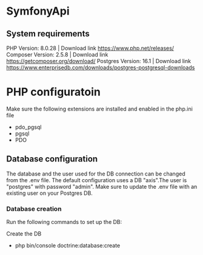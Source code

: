 # SymfonyApi

## System requirements

PHP Version: 8.0.28 | Download link https://www.php.net/releases/
Composer Version: 2.5.8 | Download link https://getcomposer.org/download/
Postgres Version: 16.1 | Download link https://www.enterprisedb.com/downloads/postgres-postgresql-downloads

# PHP configuratoin

Make sure the following extensions are installed and enabled in the php.ini file

- pdo_pgsql
- pgsql
- PDO

## Database configuration

The database and the user used for the DB connection can be changed from the .env file. 
The default configuration uses a DB "axis".The user is "postgres" with password "admin". Make sure to update the .env file with an existing user on your Postgres DB.

### Database creation

Run the following commands to set up the DB:

Create the DB
- php bin/console doctrine:database:create
